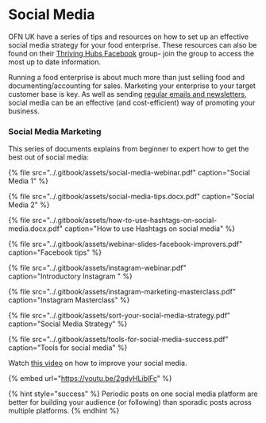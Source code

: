 # Social Media

OFN UK have a series of tips and resources on how to set up an effective social media strategy for your food enterprise.  These resources can also be found on their [Thriving Hubs Facebook](https://www.facebook.com/groups/thrivingfoodhub) group- join the group to access the most up to date information.

Running a food enterprise is about much more than just selling food and documenting/accounting for sales.  Marketing your enterprise to your target customer base is key.  As well as sending [regular emails and newsletters](marketing-tips.md#email-marketing), social media can be an effective \(and cost-efficient\) way of promoting your business.

### Social Media Marketing

This series of documents explains from beginner to expert how to get the best out of social media:

{% file src="../.gitbook/assets/social-media-webinar.pdf" caption="Social Media 1" %}

{% file src="../.gitbook/assets/social-media-tips.docx.pdf" caption="Social Media 2" %}

{% file src="../.gitbook/assets/how-to-use-hashtags-on-social-media.docx.pdf" caption="How to use Hashtags on social media" %}

{% file src="../.gitbook/assets/webinar-slides-facebook-improvers.pdf" caption="Facebook tips" %}

{% file src="../.gitbook/assets/instagram-webinar.pdf" caption="Introductory Instagram " %}

{% file src="../.gitbook/assets/instagram-marketing-masterclass.pdf" caption="Instagram Masterclass" %}

{% file src="../.gitbook/assets/sort-your-social-media-strategy.pdf" caption="Social Media Strategy" %}

{% file src="../.gitbook/assets/tools-for-social-media-success.pdf" caption="Tools for social media" %}

Watch [this video](https://youtu.be/2gdyHLiblFc) on how to improve your social media.

{% embed url="https://youtu.be/2gdyHLiblFc" %}



{% hint style="success" %}
Periodic posts on one social media platform are better for building your audience \(or following\) than sporadic posts across multiple platforms.
{% endhint %}


